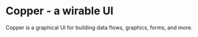 # Copper - a wirable UI

Copper is a graphical UI for building data flows, graphics, forms, and more.
